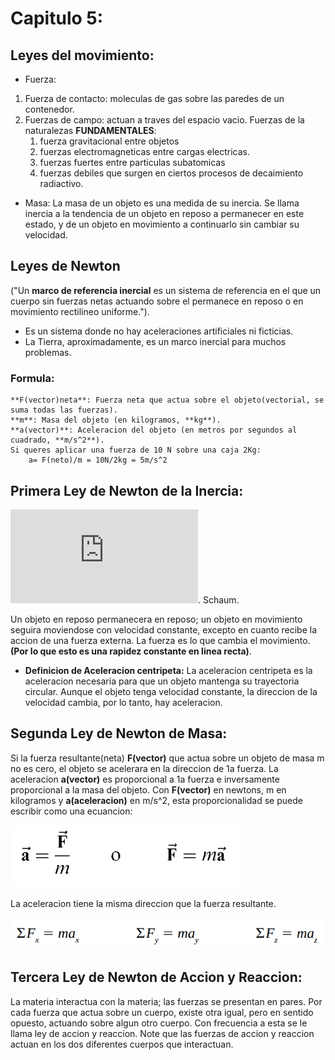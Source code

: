 # Capitulo 5:
## Leyes del movimiento:
- Fuerza:
1. Fuerza de contacto: moleculas de gas sobre las paredes de un contenedor.
2. Fuerzas de campo: actuan a traves del espacio vacio.
Fuerzas de la naturalezas **FUNDAMENTALES**: 
    1. fuerza gravitacional entre objetos
    2. fuerzas electromagneticas entre cargas electricas.
    3. fuerzas fuertes entre particulas subatomicas
    4. fuerzas debiles que surgen en ciertos procesos de decaimiento radiactivo. 

- Masa: La masa de un objeto es una medida de su inercia. Se llama inercia a la tendencia de un objeto en reposo a permanecer en este estado, y de un objeto en movimiento a continuarlo sin cambiar su velocidad.

## Leyes de Newton
("Un **marco de referencia inercial** es un sistema de referencia en el que un cuerpo sin fuerzas netas actuando sobre el permanece en reposo o en movimiento rectilineo uniforme.").
- Es un sistema donde no hay aceleraciones artificiales ni ficticias.
- La Tierra, aproximadamente, es un marco inercial para muchos problemas.
### Formula:
    **F(vector)neta**: Fuerza neta que actua sobre el objeto(vectorial, se suma todas las fuerzas).
    **m**: Masa del objeto (en kilogramos, **kg**).
    **a(vector)**: Aceleracion del objeto (en metros por segundos al cuadrado, **m/s^2**).
    Si queres aplicar una fuerza de 10 N sobre una caja 2Kg:
        a= F(neto)/m = 10N/2kg = 5m/s^2

## Primera Ley de Newton de la Inercia: 
![Sacado de este libro de FISICA GENERAL](https://d1wqtxts1xzle7.cloudfront.net/44960600/fc3adsica-general-10ma-edicic3b3n-schaum.pdf?1738311467=&response-content-disposition=inline%3B+filename%3DFc3adsica_general_10ma_edicic3b3n_schaum.pdf&Expires=1753455114&Signature=L2Pj7wEniaQ2pFHFPzwJfsJg0LXKj8JTDKmJppAh2bOLNBnYWlKR3WlIKv5eV3iUFlLrD-Pl3rswBY3xOP-SFAkThr4mlnkJbe6MOS7EaNdYV~3~987wd~vbrBV~CwzStNIQq5Cktz9v~U7Ojk2WckRvzQgqpLlgeJTmaIf1xQY3gkImL9fobPUpRO6SmJwvmcPmxGPAgjHLb30BN3fRelqogwBI4yFMgiJGBOnW0EAWxZQH3Yxv~xRR9esZAUNUB7ozOshPVs9vrQyuiG56tiK3PGXMVNxhJDVNsQG3W-oZvpZKuc2UBzcvQwzTCafGfp~eRVG10iSWXjCqk4vIVQ__&Key-Pair-Id=APKAJLOHF5GGSLRBV4ZA). Schaum.

Un objeto en reposo permanecera en reposo; un objeto en movimiento seguira moviendose con velocidad constante, excepto en cuanto recibe la accion de una fuerza externa. La fuerza es lo que cambia el movimiento.**(Por lo que esto es una rapidez constante en linea recta)**.

- **Definicion de Aceleracion centripeta:**
La aceleracion centripeta es la aceleracion necesaria para que un objeto mantenga su trayectoria circular. Aunque el objeto tenga velocidad constante, la direccion de la velocidad cambia, por lo tanto, hay aceleracion.

## Segunda Ley de Newton de Masa:
Si la fuerza resultante(neta) **F(vector)** que actua sobre un objeto de masa m no es cero, el objeto se acelerara en la direccion de 1a fuerza. La aceleracion **a(vector)** es proporcional a 1a fuerza e inversamente proporcional a la masa del objeto. Con **F(vector)** en newtons, m en kilogramos y **a(aceleracion)** en m/s^2, esta proporcionalidad se puede escribir como una ecuancion:

![Formula: Segunda Ley de Newton](/FisicaResumenSerway/Img/Formula_SegundaLeyN.png)

La aceleracion tiene la misma direccion que la fuerza resultante.

![Formula](/FisicaResumenSerway/Img/FORMULA.png)

## Tercera Ley de Newton de Accion y Reaccion:
La materia interactua con la materia; las fuerzas se presentan en pares. Por cada fuerza que actua sobre un cuerpo, existe otra igual, pero en sentido opuesto, actuando sobre algun otro cuerpo. Con frecuencia a esta se le llama ley de accion y reaccion. Note que las fuerzas de accion y reaccion actuan en los dos diferentes cuerpos que interactuan.
